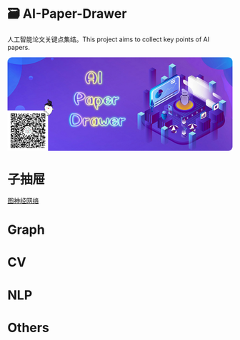 # 🗃 AI-Paper-Drawer
人工智能论文关键点集结。This project aims to collect key points of AI papers.


![](drawer/home.png)

# 子抽屉
[图神经网络](图网络专区.md)

# Graph

# CV

# NLP

# Others
